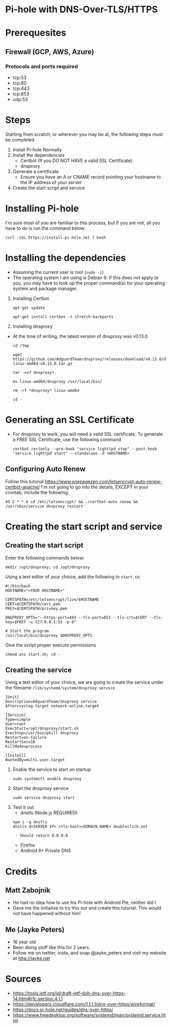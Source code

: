 # Pi-hole with DNS-Over-TLS/HTTPS

# Prerequesites
## Firewall (GCP, AWS, Azure)
### Protocols and ports required
- tcp:53
- tcp:80
- tcp:443
- tcp:853
- udp:53

# Steps
Starting from scratch, or wherever you may be at, the following steps must be completed
1. Install Pi-hole Normally
2. Install the dependencies
    - Certbot (If you DO NOT HAVE a valid SSL Certificate)
    - dnsproxy
3. Generate a certificate
    - Ensure you have an A or CNAME record pointing your hostname to the IP address of your server
4. Create the start script and service

# Installing Pi-hole
I'm sure most of you are familiar to this process, but if you are not, all you have to do is run the command below:
```
curl -sSL https://install.pi-hole.net | bash
```

# Installing the dependencies
- Assuming the current user is root (`sudo -i`)
- The operating system I am using is Debian 9. If this does not apply to you, you may have to look up the proper command(s) for your operating system and package manager. 

1. Installing Certbot
    ```
    apt-get update

    apt-get install certbot -t stretch-backports
    ```
2. Installing dnsproxy
- At the time of writing, the latest version of dnsproxy was v0.13.0. 
    ```
    cd /tmp

    wget https://github.com/AdguardTeam/dnsproxy/releases/download/v0.13.0/dnsproxy-linux-amd64-v0.13.0.tar.gz

    tar -xvf dnsproxy*
    
    mv linux-amd64/dnsproxy /usr/local/bin/

    rm -rf *dnsproxy* linux-amd64
    
    cd -
    ```

# Generating an SSL Certificate
- For dnsproxy to work, you will need a vaild SSL certificate. To generate a FREE SSL Certificate, use the following command
    ```
    certbot certonly --pre-hook "service lighttpd stop" --post-hook "service lighttpd start" --standalone -d <HOSTNAME>
    ```
## Configuring Auto Renew
Follow this tutorial https://www.onepagezen.com/letsencrypt-auto-renew-certbot-apache/
I'm not going to go into the details, EXCEPT in your crontab, include the following: 
```
45 2 * * 6 cd /etc/letsencrypt/ && ./certbot-auto renew && /usr/sbin/service dnsproxy restart
```

# Creating the start script and service
## Creating the start script
Enter the following commands below:
```
mkdir /opt/dnsproxy; cd /opt/dnsproxy
```
Using a text editor of your choice, add the following to `start.sh`:
```
#!/bin/bash
HOSTNAME="<YOUR HOSTNAME>"

CERTSPATH=/etc/letsencrypt/live/$HOSTNAME
CERT=$CERTSPATH/cert.pem
PKEY=$CERTSPATH/privkey.pem

DNSPROXY_OPTS="--https-port=443 --tls-port=853 --tls-crt=$CERT --tls-key=$PKEY -u 127.0.0.1:53 -p 0"

# Start the program
/usr/local/bin/dnsproxy $DNSPROXY_OPTS
```

Give the script proper execute permissions
```
chmod a+x start.sh; cd -
```

## Creating the service 
Using a text editor of your choice, we are going to create the service under the filename `/lib/systemd/system/dnsproxy.service`
```
[Unit]
Description=AdguardTeam/dnsproxy service
After=syslog.target network-online.target

[Service]
Type=simple
User=root
ExecStart=/opt/dnsproxy/start.sh
ExecStop=/usr/bin/pkill dnsproxy
Restart=on-failure
RestartSec=10
KillMode=process

[Install]
WantedBy=multi-user.target
```
1. Enable the service to start on startup
    ```
    sudo systemctl enable dnsproxy
    ```
2. Start the dnsproxy service
    ```
    sudo service dnsproxy start
    ```
3. Test it out
    - dnstls (Node.js REQUIRED)
    ```
    npm i -g dnstls
    dnstls @<SERVER IP> +tls-host=<DOMAIN NAME> doubleclick.net
    ```
        - Should return 0.0.0.0
    - Firefox
    - Android 9+ Private DNS 
    
# Credits
## Matt Zabojnik
- He had no idea how to use his Pi-hole with Android Pie, neither did I
- Gave me the initiative to try this out and create this tutorial. This would not have happened without him!

## Me (Jayke Peters)
- 16 year old
- Been doing stuff like this for 2 years.
- Follow me on twitter, insta, and snap @jayke_peters and visit my website at http://jayke.net

# Sources
- https://tools.ietf.org/id/draft-ietf-doh-dns-over-https-14.html#rfc.section.4.1.1
- https://developers.cloudflare.com/1.1.1.1/dns-over-https/wireformat/
- https://docs.pi-hole.net/guides/dns-over-https/
- https://www.freedesktop.org/software/systemd/man/systemd.service.html
